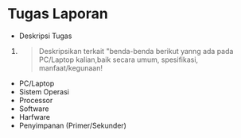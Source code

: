 # Tugas Laporan
* Deskripsi Tugas
1. >Deskripsikan terkait "benda-benda berikut yanng ada pada PC/Laptop kalian,baik secara umum, spesifikasi, manfaat/kegunaan!
* PC/Laptop
* Sistem Operasi
* Processor
* Software
* Harfware
* Penyimpanan (Primer/Sekunder)

